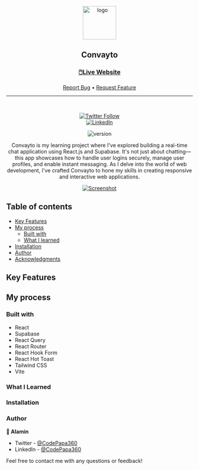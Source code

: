 <div align="center">

  <img src="./public/logo-dark.png" alt="logo" width="90" height="auto">

  <h2>Convayto</h2>

  <h3>
    <a href="https://convayto.vercel.app">
      <strong>🖱️Live Website</strong>
    </a>
  </h3>

  <div align="center">
    <a href="https://github.com/CodePapa360/Convayto/issues">Report Bug</a>
    •
    <a href="https://github.com/CodePapa360/Convayto/pulls">Request Feature</a>
  </div>

  <hr>

</div>

<!-- Badges -->
<div align="center">
<br/>

[![Twitter Follow](https://img.shields.io/twitter/follow/CodePapa360?style=social)](https://twitter.com/CodePapa360)  
[![LinkedIn](https://img.shields.io/badge/LinkedIn-Connect-blue?style=social&logo=linkedin)](https://www.linkedin.com/in/CodePapa360)

![version](https://img.shields.io/github/package-json/v/CodePapa360/Convayto)

</div>

<!-- Brief -->
<p align="center">
Convayto is my learning project where I've explored building a real-time chat application using React.js and Supabase. It's not just about chatting—this app showcases how to handle user logins securely, manage user profiles, and enable instant messaging. As I delve into the world of web development, I've crafted Convayto to hone my skills in creating responsive and interactive web applications.
</p>

<!-- Screenshot -->
<a align="center" href="https://convayto.vercel.app">

![Screenshot](./public/thumbnail-preview.png)

</a>

## Table of contents

- [Key Features](#key-features)
- [My process](#my-process)
  - [Built with](#built-with)
  - [What I learned](#what-i-learned)
- [Installation](#installation)
- [Author](#author)
- [Acknowledgments](#acknowledgments)

## Key Features

## My process

### Built with

- React
- Supabase
- React Query
- React Router
- React Hook Form
- React Hot Toast
- Tailwind CSS
- Vite

### What I Learned

### Installation

### Author

<b>👤 Alamin</b>

- Twitter - [@CodePapa360](https://www.twitter.com/CodePapa360)
- LinkedIn - [@CodePapa360](https://www.linkedin.com/in/codepapa360)

Feel free to contact me with any questions or feedback!
